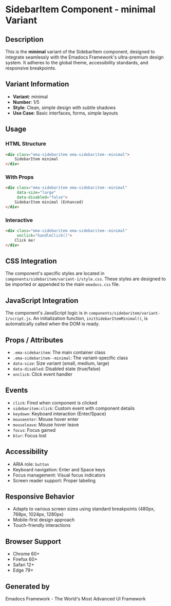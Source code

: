 # SidebarItem Component - minimal Variant

## Description
This is the **minimal** variant of the SidebarItem component, designed to integrate seamlessly with the Emadocs Framework's ultra-premium design system. It adheres to the global theme, accessibility standards, and responsive breakpoints.

## Variant Information
- **Variant**: minimal
- **Number**: 1/5
- **Style**: Clean, simple design with subtle shadows
- **Use Case**: Basic interfaces, forms, simple layouts

## Usage

### HTML Structure
```html
<div class="ema-sidebaritem ema-sidebaritem--minimal">
    SidebarItem minimal
</div>
```

### With Props
```html
<div class="ema-sidebaritem ema-sidebaritem--minimal" 
     data-size="large" 
     data-disabled="false">
    SidebarItem minimal (Enhanced)
</div>
```

### Interactive
```html
<div class="ema-sidebaritem ema-sidebaritem--minimal" 
     onclick="handleClick()">
    Click me!
</div>
```

## CSS Integration
The component's specific styles are located in `components/sidebaritem/variant-1/style.css`. These styles are designed to be imported or appended to the main `emadocs.css` file.

## JavaScript Integration
The component's JavaScript logic is in `components/sidebaritem/variant-1/script.js`. An initialization function, `initSidebarItemMinimal()`, is automatically called when the DOM is ready.

## Props / Attributes
- `.ema-sidebaritem`: The main container class
- `.ema-sidebaritem--minimal`: The variant-specific class
- `data-size`: Size variant (small, medium, large)
- `data-disabled`: Disabled state (true/false)
- `onclick`: Click event handler

## Events
- `click`: Fired when component is clicked
- `sidebaritem:click`: Custom event with component details
- `keydown`: Keyboard interaction (Enter/Space)
- `mouseenter`: Mouse hover enter
- `mouseleave`: Mouse hover leave
- `focus`: Focus gained
- `blur`: Focus lost

## Accessibility
- ARIA role: `button`
- Keyboard navigation: Enter and Space keys
- Focus management: Visual focus indicators
- Screen reader support: Proper labeling

## Responsive Behavior
- Adapts to various screen sizes using standard breakpoints (480px, 768px, 1024px, 1280px)
- Mobile-first design approach
- Touch-friendly interactions

## Browser Support
- Chrome 60+
- Firefox 60+
- Safari 12+
- Edge 79+

## Generated by
Emadocs Framework - The World's Most Advanced UI Framework
